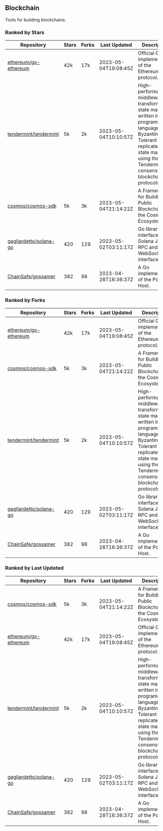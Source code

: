 ## Blockchain

Tools for building blockchains.

### Ranked by Stars

| Repository | Stars | Forks | Last Updated | Description | 
|------------|-------|-------|--------------|-------------|
| [ethereum/go-ethereum](https://github.com/ethereum/go-ethereum) | 42k | 17k | 2023-05-04T19:08:45Z |  Official Go implementation of the Ethereum protocol. |
| [tendermint/tendermint](https://github.com/tendermint/tendermint) | 5k | 2k | 2023-05-04T10:10:57Z |  High-performance middleware for transforming a state machine written in any programming language into a Byzantine Fault Tolerant replicated state machine using the Tendermint consensus and blockchain protocols. |
| [cosmos/cosmos-sdk](https://github.com/cosmos/cosmos-sdk) | 5k | 3k | 2023-05-04T21:14:22Z |  A Framework for Building Public Blockchains in the Cosmos Ecosystem. |
| [gagliardetto/solana-go](https://github.com/gagliardetto/solana-go) | 420 | 129 | 2023-05-02T03:11:17Z |  Go library to interface with Solana JSON RPC and WebSocket interfaces. |
| [ChainSafe/gossamer](https://github.com/ChainSafe/gossamer) | 382 | 98 | 2023-04-28T16:36:37Z |  A Go implementation of the Polkadot Host. |

### Ranked by Forks

| Repository | Stars | Forks | Last Updated | Description | 
|------------|-------|-------|--------------|-------------|
| [ethereum/go-ethereum](https://github.com/ethereum/go-ethereum) | 42k | 17k | 2023-05-04T19:08:45Z |  Official Go implementation of the Ethereum protocol. |
| [cosmos/cosmos-sdk](https://github.com/cosmos/cosmos-sdk) | 5k | 3k | 2023-05-04T21:14:22Z |  A Framework for Building Public Blockchains in the Cosmos Ecosystem. |
| [tendermint/tendermint](https://github.com/tendermint/tendermint) | 5k | 2k | 2023-05-04T10:10:57Z |  High-performance middleware for transforming a state machine written in any programming language into a Byzantine Fault Tolerant replicated state machine using the Tendermint consensus and blockchain protocols. |
| [gagliardetto/solana-go](https://github.com/gagliardetto/solana-go) | 420 | 129 | 2023-05-02T03:11:17Z |  Go library to interface with Solana JSON RPC and WebSocket interfaces. |
| [ChainSafe/gossamer](https://github.com/ChainSafe/gossamer) | 382 | 98 | 2023-04-28T16:36:37Z |  A Go implementation of the Polkadot Host. |

### Ranked by Last Updated

| Repository | Stars | Forks | Last Updated | Description | 
|------------|-------|-------|--------------|-------------|
| [cosmos/cosmos-sdk](https://github.com/cosmos/cosmos-sdk) | 5k | 3k | 2023-05-04T21:14:22Z |  A Framework for Building Public Blockchains in the Cosmos Ecosystem. |
| [ethereum/go-ethereum](https://github.com/ethereum/go-ethereum) | 42k | 17k | 2023-05-04T19:08:45Z |  Official Go implementation of the Ethereum protocol. |
| [tendermint/tendermint](https://github.com/tendermint/tendermint) | 5k | 2k | 2023-05-04T10:10:57Z |  High-performance middleware for transforming a state machine written in any programming language into a Byzantine Fault Tolerant replicated state machine using the Tendermint consensus and blockchain protocols. |
| [gagliardetto/solana-go](https://github.com/gagliardetto/solana-go) | 420 | 129 | 2023-05-02T03:11:17Z |  Go library to interface with Solana JSON RPC and WebSocket interfaces. |
| [ChainSafe/gossamer](https://github.com/ChainSafe/gossamer) | 382 | 98 | 2023-04-28T16:36:37Z |  A Go implementation of the Polkadot Host. |

